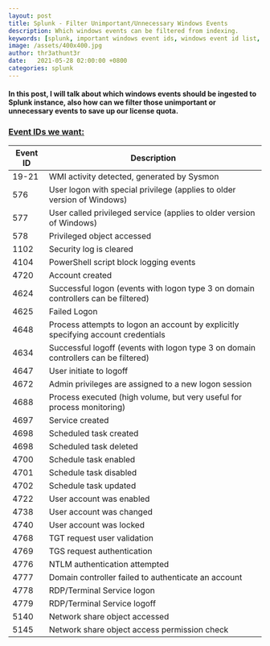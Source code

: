 ```yaml
---
layout: post
title: Splunk - Filter Unimportant/Unnecessary Windows Events
description: Which windows events can be filtered from indexing.
keywords: [splunk, important windows event ids, windows event id list, windows event ids cheat sheet, threat hunting, windows event log]
image: /assets/400x400.jpg
author: thr3athunt3r
date:   2021-05-28 02:00:00 +0800
categories: splunk
---
```


#### In this post, I will talk about which windows events should be ingested to Splunk instance, also how can we filter those unimportant or unnecessary events to save up our license quota.


### <u>Event IDs we want:</u>

| Event ID | Description                                                                                   |
|----------|-----------------------------------------------------------------------------------------------|
| 19-21    | WMI activity detected, generated by Sysmon                                                    |
| 576      | User logon with special privilege (applies to older version of Windows)                       |
| 577      | User called privileged service (applies to older version of Windows)                          |
| 578      | Privileged object accessed                                                                    |
| 1102     | Security log is cleared                                                                       |
| 4104     | PowerShell script block logging events                                                        |
| 4720     | Account created                                                                               |
| 4624     | Successful logon (events with logon type 3 on domain controllers can be filtered)             |
| 4625     | Failed Logon                                                                                  |
| 4648     | Process attempts to logon an account by explicitly specifying account credentials             |
| 4634     | Successful logoff (events with logon type 3 on domain controllers can be filtered)            |
| 4647     | User initiate to logoff                                                                       |
| 4672     | Admin privileges are assigned to a new logon session                                          |
| 4688     | Process executed (high volume, but very useful for process monitoring)                        |
| 4697     | Service created                                                                               |
| 4698     | Scheduled task created                                                                        |
| 4698     | Scheduled task deleted                                                                        |
| 4700     | Schedule task enabled                                                                         |
| 4701     | Schedule task disabled                                                                        |
| 4702     | Schedule task updated                                                                         |
| 4722     | User account was enabled                                                                      |
| 4738     | User account was changed                                                                      |
| 4740     | User account was locked                                                                       |
| 4768     | TGT request user validation                                                                   |
| 4769     | TGS request authentication                                                                    |
| 4776     | NTLM authentication attempted                                                                 |
| 4777     | Domain controller failed to authenticate an account                                           |
| 4778     | RDP/Terminal Service logon                                                                    |
| 4779     | RDP/Terminal Service logoff                                                                   |
| 5140     | Network share object accessed                                                                 |
| 5145     | Network share object access permission check                                                  |

<!-- #### To filter rest of the event IDs, simply open your `inputs.conf` then use the keyword `whitelist{n}` -->